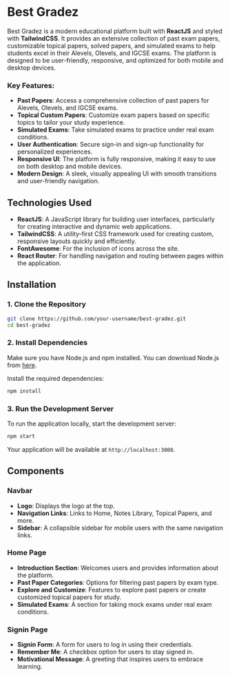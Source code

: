 
# Best Gradez

Best Gradez is a modern educational platform built with **ReactJS** and styled with **TailwindCSS**. It provides an extensive collection of past exam papers, customizable topical papers, solved papers, and simulated exams to help students excel in their Alevels, Olevels, and IGCSE exams. The platform is designed to be user-friendly, responsive, and optimized for both mobile and desktop devices.

### Key Features:
- **Past Papers**: Access a comprehensive collection of past papers for Alevels, Olevels, and IGCSE exams.
- **Topical Custom Papers**: Customize exam papers based on specific topics to tailor your study experience.
- **Simulated Exams**: Take simulated exams to practice under real exam conditions.
- **User Authentication**: Secure sign-in and sign-up functionality for personalized experiences.
- **Responsive UI**: The platform is fully responsive, making it easy to use on both desktop and mobile devices.
- **Modern Design**: A sleek, visually appealing UI with smooth transitions and user-friendly navigation.

## Technologies Used

- **ReactJS**: A JavaScript library for building user interfaces, particularly for creating interactive and dynamic web applications.
- **TailwindCSS**: A utility-first CSS framework used for creating custom, responsive layouts quickly and efficiently.
- **FontAwesome**: For the inclusion of icons across the site.
- **React Router**: For handling navigation and routing between pages within the application.

## Installation

### 1. Clone the Repository

```bash
git clone https://github.com/your-username/best-gradez.git
cd best-gradez
```

### 2. Install Dependencies

Make sure you have Node.js and npm installed. You can download Node.js from [here](https://nodejs.org/).

Install the required dependencies:

```bash
npm install
```

### 3. Run the Development Server

To run the application locally, start the development server:

```bash
npm start
```

Your application will be available at `http://localhost:3000`.


## Components

### Navbar

- **Logo**: Displays the logo at the top.
- **Navigation Links**: Links to Home, Notes Library, Topical Papers, and more.
- **Sidebar**: A collapsible sidebar for mobile users with the same navigation links.

### Home Page

- **Introduction Section**: Welcomes users and provides information about the platform.
- **Past Paper Categories**: Options for filtering past papers by exam type.
- **Explore and Customize**: Features to explore past papers or create customized topical papers for study.
- **Simulated Exams**: A section for taking mock exams under real exam conditions.

### Signin Page

- **Signin Form**: A form for users to log in using their credentials.
- **Remember Me**: A checkbox option for users to stay signed in.
- **Motivational Message**: A greeting that inspires users to embrace learning.

